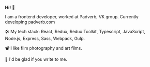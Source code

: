 **Hi!** 👻

I am a frontend developer, worked at Padverb, VK group. Currently developing padverb.com

🛠 My tech stack: React, Redux, Redux Toolkit, Typescript, JavaScript, Node.js, Express, Sass, Webpack, Gulp.

📽 I like film photography and art films.

📝 I'd be glad if you write to me.

